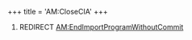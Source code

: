 +++
title = 'AM:CloseCIA'
+++

1.  REDIRECT
    [AM:EndImportProgramWithoutCommit](AM:EndImportProgramWithoutCommit "wikilink")
